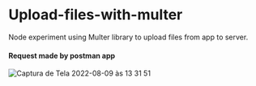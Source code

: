 # Upload-files-with-multer
Node experiment using Multer library to upload files from app to server.

#### Request made by postman app
![Captura de Tela 2022-08-09 às 13 31 51](https://user-images.githubusercontent.com/19416864/183707310-cb00ea41-161c-468d-9170-c691f3de02f1.png)
